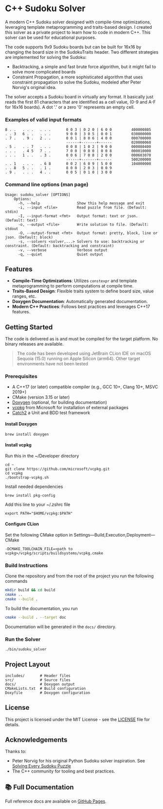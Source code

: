 # C++ Sudoku Solver

A modern C++ Sudoku solver designed with compile-time optimizations, leveraging template metaprogramming and traits-based design. 
I created this solver as a private project to learn how to code in modern C++. This solver can be used for educational purposes.

The code supports 9x9 Sudoku boards but can be built for 16x16 by changing the board size in the SudokuTraits header.
Two different strategies are implemented for solving the Sudoku:
- Backtracking, a simple and fast brute force algorithm, but it might fail to solve more complicated boards
- Constraint Propagation, a more sophisticated algorithm that uses constraint propagation to solve the Sudoku, modeled after Peter Norvig's original idea.

The solver accepts a Sudoku board in virtually any format. It basically just reads the first 81 characters that are identified as a cell value,
(0-9 and A-F for 16x16 boards). A dot '.' or a zero '0' represents an empty cell.

### Examples of valid input formats

```
8 . .   . . .   . . .       0 0 3 | 0 2 0 | 6 0 0         400000805 
. . 3   6 . .   . . .       9 0 0 | 3 0 5 | 0 0 1         030000000 
. 7 .   . 9 .   2 . .       0 0 1 | 8 0 6 | 4 0 0         000700000 
                            ------+-------+------         020000060                  
. 5 .   . . 7   . . .       0 0 8 | 1 0 2 | 9 0 0         000080400 
. . .   . 4 5   7 . .       7 0 0 | 0 0 0 | 0 0 8         000010000 
. . .   1 . .   . 3 .       0 0 6 | 7 0 8 | 2 0 0         000603070 
                            ------+-------+------         500200000                    
. . 1   . . .   . 6 8       0 0 2 | 6 0 9 | 5 0 0         104000000 
. . 8   5 . .   . 1 .       8 0 0 | 2 0 3 | 0 0 9          
. 9 .   . . .   4 . .       0 0 5 | 0 1 0 | 3 0 0          
```

### Command line options (man page)

```
Usage: sudoku_solver [OPTIONS]
    Options:
      -h, --help                 Show this help message and exit
      -i, --input <file>         Read puzzle from file. (Default: stdin)
      -I, --input-format <fmt>   Output format: text or json. (Default: text)
      -o, --output <file>        Write solution to file. (Default: stdout
      -O, --output-format <fmt>  Output format: pretty, block, line or json. (Default: block)
      -s, --solvers <solver,...> Solvers to use: backtracking or constraint. (Default: backtracking and constraint)
      -v, --verbose              Verbose output
      -q, --quiet                Quiet output
```

## Features

- **Compile-Time Optimizations**: Utilizes `constexpr` and template metaprogramming to perform computations at compile time.
- **Traits-Based Design**: Flexible traits system to define board size, value ranges, etc.
- **Doxygen Documentation**: Automatically generated documentation.
- **Modern C++ Practices**: Follows best practices and leverages C++17 features.

## Getting Started

The code is delivered as is and must be compiled for the target platform. No binary releases are available.
>The code has been developed using JetBrain CLion IDE on macOS Sequoia (15.0) running on Apple Silicon (arm64). Other target environments have not been tested

### Prerequisites

- A C++17 (or later) compatible compiler (e.g., GCC 10+, Clang 10+, MSVC 2019+)
- CMake (version 3.15 or later)
- [Doxygen](https://www.doxygen.nl/) (optional, for building documentation)
- [vcpkg](https://github.com/microsoft/vcpkg) from Microsoft for installation of external packages
- [Catch2](https://github.com/catchorg/Catch2) a Unit and BDD test framework

#### Install Doxygen
```
brew install doxygen
```

#### Install vcpkg

Run this in the ~/Developer directory
```
cd ~
git clone https://github.com/microsoft/vcpkg.git
cd vcpkg
./bootstrap-vcpkg.sh
```

Install needed dependencies
```
brew install pkg-config
```

Add this line to your ~/.zshrc file
```
export PATH="$HOME/vcpkg:$PATH"
```

#### Configure CLion
Set the following CMake option in Settings—Build,Execution,Deployment—CMake
 ```
 -DCMAKE_TOOLCHAIN_FILE=<path to vcpkg>/vcpkg/scripts/buildsystems/vcpkg.cmake
 ```

### Build Instructions

Clone the repository and from the root of the project you run the following commands
```bash
mkdir build && cd build
cmake ..
cmake --build .
```

To build the documentation, you run
```bash
cmake --build . --target doc
```
Documentation will be generated in the `docs/` directory.

### Run the Solver
```bash
./bin/sudoku_solver
```

## Project Layout

```
includes/       # Header files
src/            # Source files
docs/           # Doxygen output
CMakeLists.txt  # Build configuration
Doxyfile        # Doxygen configuration
```

## License

This project is licensed under the MIT License - see the [LICENSE](LICENSE) file for details.

## Acknowledgements

Thanks to:
- Peter Norvig for his original Python Sudoku solver inspiration. See [Solving Every Sudoku Puzzle](http://norvig.com/sudoku.html)
- The C++ community for tooling and best practices.

## 📚 Full Documentation

Full reference docs are available on [GitHub Pages](https://rambrant.github.io/cppsudoku/annotated.html).  
